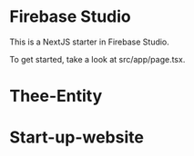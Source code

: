 # Firebase Studio

This is a NextJS starter in Firebase Studio.

To get started, take a look at src/app/page.tsx.
# Thee-Entity
# Start-up-website
